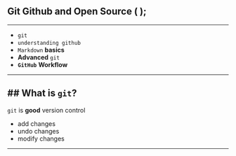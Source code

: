 ## Git Github and Open Source ( );
---
 - `git`
 - `understanding github`
 - `Markdown` **basics**
 - **Advanced** `git`
 - **`GitHub`** **Workflow**
---
## ## What is `git`?
`git` is **good** version control

-  add changes
-  undo changes
-   modify changes
---
